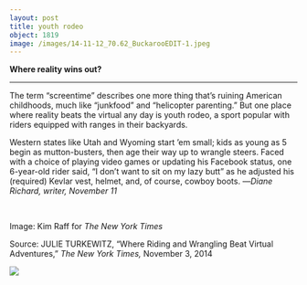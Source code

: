```yaml
---
layout: post
title: youth rodeo
object: 1819
image: /images/14-11-12_70.62_BuckarooEDIT-1.jpeg
---
```

**Where reality wins out?**

****

The term “screentime” describes one more thing that’s ruining American childhoods, much like “junkfood” and “helicopter parenting.” But one place where reality beats the virtual any day is youth rodeo, a sport popular with riders equipped with ranges in their backyards.

Western states like Utah and Wyoming start ’em small; kids as young as 5 begin as mutton-busters, then age their way up to wrangle steers. Faced with a choice of playing video games or updating his Facebook status, one 6-year-old rider said, “I don’t want to sit on my lazy butt” as he adjusted his (required) Kevlar vest, helmet, and, of course, cowboy boots. —*Diane Richard, writer, November 11*

   

Image: Kim Raff for *The New York Times*

Source: JULIE TURKEWITZ, “Where Riding and Wrangling Beat Virtual Adventures,” *The New York Times,* November 3, 2014

![]({{siteurl.base}}/images/14-11-12_70.62_BuckarooEDIT-1.jpeg)
